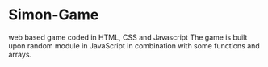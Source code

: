 # Simon-Game
web based game coded in HTML, CSS and Javascript
The game is built upon random module in JavaScript in combination with some functions and arrays.

